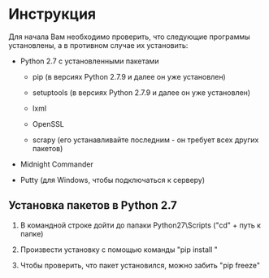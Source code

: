 # Инструкция

Для начала Вам необходимо проверить, что следующие программы установлены, а в противном случае их установить:

* Python 2.7 с установленными пакетами

  * pip (в версиях Python 2.7.9 и далее он уже установлен)
  
  * setuptools (в версиях Python 2.7.9 и далее он уже установлен)
  
  * lxml
  
  * OpenSSL
  
  * scrapy (его устанавливайте последним - он требует всех других пакетов)
  
* Midnight Commander

* Putty (для Windows, чтобы подключаться к серверу)

## Установка пакетов в Python 2.7

1. В командной строке дойти до папаки Python27\Scripts ("cd" + путь к папке)

2. Произвести установку с помощью команды "pip install <package name>"

3. Чтобы проверить, что пакет установился, можно забить "pip freeze"
